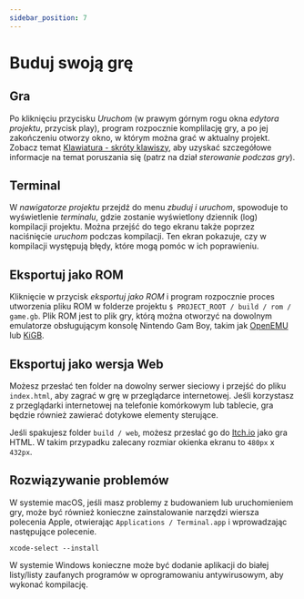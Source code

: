 ```yaml
---
sidebar_position: 7
---
```


# Buduj swoją grę

## Gra

Po kliknięciu przycisku _Uruchom_ (w prawym górnym rogu okna _edytora projektu_, przycisk play), program rozpocznie komplilację gry, a po jej zakończeniu otworzy okno, w którym można grać w aktualny projekt. Zobacz temat [Klawiatura - skróty klawiszy](/docs/getting-started/keyboard-shortcuts), aby uzyskać szczegółowe informacje na temat poruszania się (patrz na dział _sterowanie podczas gry_).

## Terminal

W _nawigatorze projektu_ przejdź do menu _zbuduj i uruchom_, spowoduje to wyświetlenie _terminalu_, gdzie zostanie wyświetlony dziennik (log) kompilacji projektu. Można przejść do tego ekranu także poprzez naciśnięcie _uruchom_ podczas kompilacji. Ten ekran pokazuje, czy w kompilacji występują błędy, które mogą pomóc w ich poprawieniu.

## Eksportuj jako ROM

Kliknięcie w przycisk _eksportuj jako ROM_ i program rozpocznie proces utworzenia pliku ROM w folderze projektu `$ PROJECT_ROOT / build / rom / game.gb`. Plik ROM jest to plik gry, którą można otworzyć na dowolnym emulatorze obsługującym konsolę Nintendo Gam Boy, takim jak [OpenEMU](https://openemu.org/) lub [KiGB](http://kigb.emuunlim.com/downloads.htm). 

## Eksportuj jako wersja Web

Możesz przesłać ten folder na dowolny serwer sieciowy i przejść do pliku `index.html`, aby zagrać w grę w przeglądarce internetowej. Jeśli korzystasz z przeglądarki internetowej na telefonie komórkowym lub tablecie, gra będzie również zawierać dotykowe elementy sterujące.

Jeśli spakujesz folder `build / web`, możesz przesłać go do [Itch.io](https://itch.io) jako gra HTML. W takim przypadku zalecany rozmiar okienka ekranu to `480px` x `432px`.

## Rozwiązywanie problemów

W systemie macOS, jeśli masz problemy z budowaniem lub uruchomieniem gry, może być również konieczne zainstalowanie narzędzi wiersza polecenia Apple, otwierając `Applications / Terminal.app` i wprowadzając następujące polecenie.

```
xcode-select --install
```

W systemie Windows konieczne może być dodanie aplikacji do białej listy/listy zaufanych programów w oprogramowaniu antywirusowym, aby wykonać kompilację.
